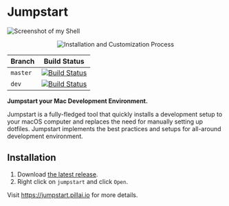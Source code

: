 
# Jumpstart

![Screenshot of my Shell](https://imgur.com/zLLU9VX.png)

<p align="center">
  <img src="https://raw.githubusercontent.com/juststorage/orgb1/2f5d60f1ece1036eb7721b34806414bc/h4e7vlr.gif" alt="Installation and Customization Process">
</p>

| Branch | Build Status |
| --------- | ----- |
| `master` |  [![Build Status](https://travis-ci.com/adityarpillai/jumpstart.svg?branch=master)](https://travis-ci.com/adityarpillai/jumpstart)   |
| `dev`    | [![Build Status](https://travis-ci.com/adityarpillai/jumpstart.svg?branch=dev)](https://travis-ci.com/adityarpillai/jumpstart) |

**Jumpstart your Mac Development Environment.**

Jumpstart is a fully-fledged tool that quickly installs a development setup to your macOS computer and replaces the need for manually setting up dotfiles. Jumpstart implements the best practices and setups for all-around development environment.

## Installation

1) Download [the latest release](https://github.com/adityarpillai/jumpstart/releases).
2) Right click on `jumpstart` and click `Open`.

Visit https://jumpstart.pillai.io for more details.
